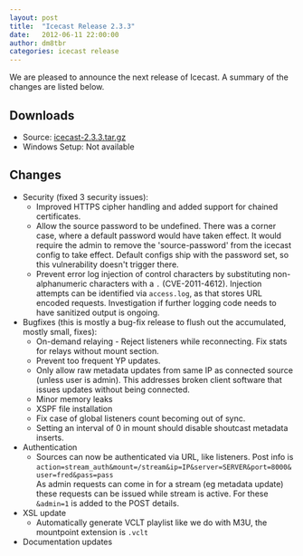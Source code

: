 ```yaml
---
layout: post
title:  "Icecast Release 2.3.3"
date:   2012-06-11 22:00:00
author: dm8tbr
categories: icecast release
---
```


We are pleased to announce the next release of Icecast. A summary of the changes are listed below.

## Downloads

-   Source: [icecast-2.3.3.tar.gz](http://downloads.xiph.org/releases/icecast/icecast-2.3.3.tar.gz)
-   Windows Setup: Not available

## Changes

-   Security (fixed 3 security issues):
	-   Improved HTTPS cipher handling and added support for chained certificates.
	-   Allow the source password to be undefined. There was a corner case, where a default password would have taken effect. It would require the admin to remove the 'source-password' from the icecast config to take effect. Default configs ship with the password set, so this vulnerability doesn't trigger there.
	-   Prevent error log injection of control characters by substituting non-alphanumeric characters with a `.` (CVE-2011-4612). Injection attempts can be identified via `access.log`, as that stores URL encoded requests. Investigation if further logging code needs to have sanitized output is ongoing.
-	Bugfixes (this is mostly a bug-fix release to flush out the accumulated, mostly small, fixes):
	-	On-demand relaying - Reject listeners while reconnecting. Fix stats for relays without mount section.
	-	Prevent too frequent YP updates.
	-	Only allow raw metadata updates from same IP as connected source (unless user is admin). This addresses broken client software that issues updates without being connected.
	-	Minor memory leaks
	-	XSPF file installation
	-	Fix case of global listeners count becoming out of sync.
	-	Setting an interval of 0 in mount should disable shoutcast metadata inserts.
-	Authentication
	-	Sources can now be authenticated via URL, like listeners.
		Post info is  
		`action=stream_auth&mount=/stream&ip=IP&server=SERVER&port=8000&user=fred&pass=pass`  
		As admin requests can come in for a stream (eg metadata update) these requests can be issued while stream is active. For these `&admin=1` is added to the POST details.
-	XSL update
	-	Automatically generate VCLT playlist like we do with M3U, the mountpoint extension is `.vclt`
-	Documentation updates
